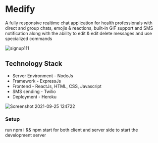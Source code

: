 
# Medify

A fully responsive realtime chat application for health professionals with direct and group chats, emojis & reactions, built-in GIF support and SMS notification along with the ability to edit & edit delete messages and use specialized commands

![signup111](https://user-images.githubusercontent.com/54714471/134763348-7c1137d5-3474-4576-a269-97bb3063d783.jpg)

## Technology Stack
- Server Environment - NodeJs
- Framework - ExpressJs
- Frontend - ReactJs, HTML, CSS, Javascript
- SMS sending - Twilio
- Deployment - Heroku

![Screenshot 2021-09-25 124722](https://user-images.githubusercontent.com/54714471/134762727-52d82302-78a2-4fff-9b0e-f010af96d503.jpg)

###  Setup
run npm i && npm start for both client and server side to start the development server
